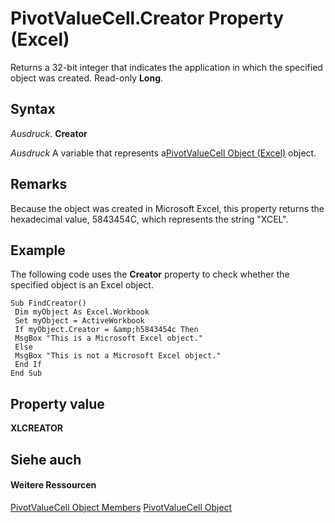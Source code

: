 
# PivotValueCell.Creator Property (Excel)

Returns a 32-bit integer that indicates the application in which the specified object was created. Read-only  **Long**.


## Syntax

 _Ausdruck_. **Creator**

 _Ausdruck_ A variable that represents a[PivotValueCell Object (Excel)](1857160d-9eab-d026-ef7d-af6187c6490e.md) object.


## Remarks

Because the object was created in Microsoft Excel, this property returns the hexadecimal value, 5843454C, which represents the string "XCEL".


## Example

The following code uses the  **Creator** property to check whether the specified object is an Excel object.


```
Sub FindCreator() 
 Dim myObject As Excel.Workbook 
 Set myObject = ActiveWorkbook 
 If myObject.Creator = &amp;h5843454c Then 
 MsgBox "This is a Microsoft Excel object." 
 Else 
 MsgBox "This is not a Microsoft Excel object." 
 End If 
End Sub
```


## Property value

 **XLCREATOR**


## Siehe auch


#### Weitere Ressourcen


[PivotValueCell Object Members](http://msdn.microsoft.com/library/0b2458c3-b168-0bb1-762a-24c532f8fe7f%28Office.15%29.aspx)
[PivotValueCell Object](1857160d-9eab-d026-ef7d-af6187c6490e.md)